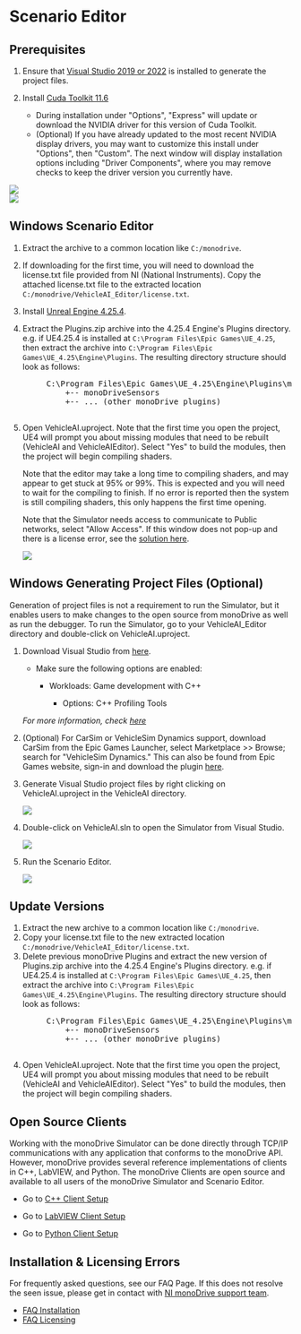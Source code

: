 # Scenario Editor

## Prerequisites 

1. Ensure that [Visual Studio 2019 or 2022](https://visualstudio.microsoft.com/downloads/) is installed to generate the project files. 

1. Install [Cuda Toolkit 11.6](https://developer.nvidia.com/cuda-11-6-2-download-archive)
    - During installation under "Options", "Express" will update or download the NVIDIA driver for this version of Cuda Toolkit. 
    - (Optional) If you have already updated to the most recent NVIDIA display drivers, you may want to customize this install under "Options", then "Custom". The next window will display installation options including "Driver Components", where you may remove checks to keep the driver version you currently have.

<div class ='img_container'>

<div class="img_container">
    <img class='md_img' src="../../../imgs/cuda_options.png"/>
</div>

<div class="img_container">
    <img class='md_img' src="../../../imgs/cuda_options2.png"/>
</div>
  
</div>

## Windows Scenario Editor

1. Extract the archive to a common location like `C:/monodrive`.
1. If downloading for the first time, you will need to download the license.txt file provided from NI (National Instruments). Copy the attached license.txt file to the extracted location `C:/monodrive/VehicleAI_Editor/license.txt`.
1. Install [Unreal Engine 4.25.4](https://www.unrealengine.com/en-US/).
1. Extract the Plugins.zip archive into the 4.25.4 Engine's Plugins directory. e.g. if UE4.25.4 is installed at `C:\Program Files\Epic Games\UE_4.25`, then extract the archive into `C:\Program Files\Epic Games\UE_4.25\Engine\Plugins`. The resulting directory structure should look as follows:
    <pre>
        C:\Program Files\Epic Games\UE_4.25\Engine\Plugins\monoDrive
            +-- monoDriveSensors
            +-- ... (other monoDrive plugins)
    </pre>         
5. Open VehicleAI.uproject. Note that the first time you open the project, UE4 will prompt you about missing modules that need to be rebuilt (VehicleAI and VehicleAIEditor). Select "Yes" to build the modules, then the project will begin compiling shaders. 

    Note that the editor may take a long time to compiling shaders, and may appear to get stuck at 95% or 99%. This is expected and you will need to wait for the compiling to finish. If no error is reported then the system is still compiling shaders, this only happens the first time opening. 

    Note that the Simulator needs access to communicate to Public networks, select "Allow Access". If this window does not pop-up and there is a license error, see the [solution here](../../../FAQ/#scenario-editor-licence-error-simulator-license-error-windows).
    
    <div class="img_container">
    <img class='lg_img' src="../../img/allow_access.png"/>
    </div>

## Windows Generating Project Files (Optional)

Generation of project files is not a requirement to run the Simulator, but it enables users to make changes to the open source from monoDrive as well as run the debugger. To run the Simulator, go to your VehicleAI_Editor directory and double-click on VehicleAI.uproject.

1. Download Visual Studio from [here](https://visualstudio.microsoft.com/).

    - Make sure the following options are enabled:

         - Workloads: Game development with C++

            - Options: C++ Profiling Tools

    *For more information, check [here](https://docs.unrealengine.com/en-US/Programming/Development/VisualStudioSetup/index.html)*

1. (Optional) For CarSim or VehicleSim Dynamics support, download CarSim from the Epic Games Launcher, select Marketplace >> Browse; search for "VehicleSim Dynamics." This can also be found from Epic Games website, sign-in and download the plugin [here](https://www.unrealengine.com/marketplace/en-US/product/carsim-vehicle-dynamics).

1. Generate Visual Studio project files by right clicking on VehicleAI.uproject in the VehicleAI directory. 

    <div class="img_container">
    <img class='lg_img' src="../../../LV_client/quick_start/imgs/generate_project_files.png"/>
    </div>

2. Double-click on VehicleAI.sIn to open the Simulator from Visual Studio.

    <div class="img_container">
    <img class='lg_img' src="../../../LV_client/quick_start/imgs/vehicle-sIn.png"/>
    </div>

3. Run the Scenario Editor.

    <div class="img_container">
    <img class='wide_img' src="../../../LV_client/quick_start/imgs/play.png"/>
    </div>

## Update Versions

1. Extract the new archive to a common location like `C:/monodrive`.
1. Copy your license.txt file to the new extracted location `C:/monodrive/VehicleAI_Editor/license.txt`.
1. Delete previous monoDrive Plugins and extract the new version of Plugins.zip archive into the 4.25.4 Engine's Plugins directory. e.g. if UE4.25.4 is installed at `C:\Program Files\Epic Games\UE_4.25`, then extract the archive into `C:\Program Files\Epic Games\UE_4.25\Engine\Plugins`. The resulting directory structure should look as follows:
    <pre>
        C:\Program Files\Epic Games\UE_4.25\Engine\Plugins\monoDrive
            +-- monoDriveSensors
            +-- ... (other monoDrive plugins)
    </pre>         
5. Open VehicleAI.uproject. Note that the first time you open the project, UE4 will prompt you about missing modules that need to be rebuilt (VehicleAI and VehicleAIEditor). Select "Yes" to build the modules, then the project will begin compiling shaders. 

## Open Source Clients

Working with the monoDrive Simulator can be done directly through TCP/IP communications with any application that conforms to the monoDrive API. However, monoDrive provides several reference implementations of clients in C++, LabVIEW, and Python. The monoDrive Clients are open source and available to all users of the monoDrive Simulator and Scenario Editor.

 - Go to [C++ Client Setup](../../cpp_client/cpp_quick_start.md)

 - Go to [LabVIEW Client Setup](../../LV_client/quick_start/LabVIEW_client_quick_start.md)

 - Go to [Python Client Setup](../../python_client/quick_start.md)

## Installation & Licensing Errors

For frequently asked questions, see our FAQ Page. If this  does not resolve the seen issue, please get in contact with [ NI monoDrive support team](https://www.monodrive.io/contact).

 - [FAQ Installation](../../../FAQ/#installation)
 - [FAQ Licensing](../../../FAQ/#licensing)

<p>&nbsp;</p>